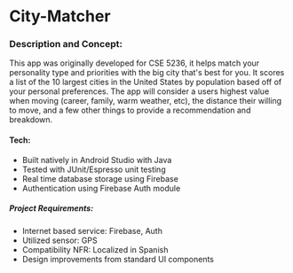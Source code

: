 # City-Matcher

### Description and Concept:
This app was originally developed for CSE 5236, it helps match your personality type and priorities with the big 
city that's best for you. It scores a list of the 10 largest cities in the United States by population based off of 
your personal preferences. The app will consider a users highest value when moving (career, family, warm weather, etc), 
the distance their willing to move, and a few other things to provide a recommendation and breakdown.

#### Tech:
- Built natively in Android Studio with Java
- Tested with JUnit/Espresso unit testing
- Real time database storage using Firebase
- Authentication using Firebase Auth module

##### Project Requirements:
- Internet based service: Firebase, Auth
- Utilized sensor: GPS
- Compatibility NFR: Localized in Spanish
- Design improvements from standard UI components
